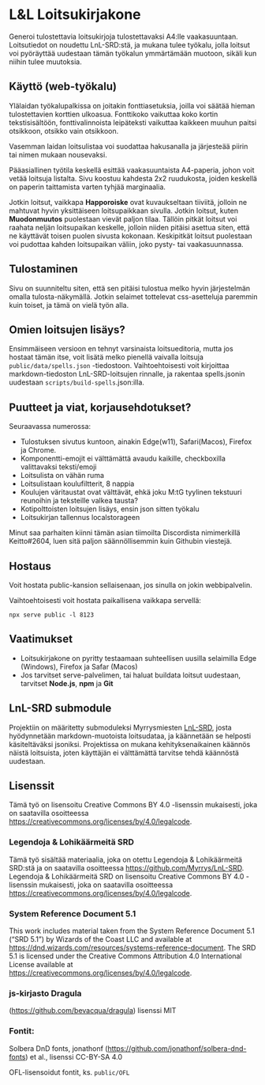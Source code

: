 # L&L Loitsukirjakone

Generoi tulostettavia loitsukirjoja tulostettavaksi A4:lle vaakasuuntaan. Loitsutiedot on noudettu LnL-SRD:stä, ja mukana tulee työkalu, jolla loitsut voi pyöräyttää uudestaan tämän työkalun ymmärtämään muotoon, sikäli kun niihin tulee muutoksia.

## Käyttö (web-työkalu)

Ylälaidan työkalupalkissa on joitakin fonttiasetuksia, joilla voi säätää hieman tulostettavien korttien ulkoasua. Fonttikoko vaikuttaa koko kortin tekstisisältöön, fonttivalinnoista leipäteksti vaikuttaa kaikkeen muuhun paitsi otsikkoon, otsikko vain otsikkoon.

Vasemman laidan loitsulistaa voi suodattaa hakusanalla ja järjesteää piirin tai nimen mukaan nousevaksi.

Pääasiallinen työtila keskellä esittää vaakasuuntaista A4-paperia, johon voit vetää loitsuja listalta. Sivu koostuu kahdesta 2x2 ruudukosta, joiden keskellä on paperin taittamista varten tyhjää marginaalia.

Jotkin loitsut, vaikkapa **Happoroiske** ovat kuvaukseltaan tiiviitä, jolloin ne mahtuvat hyvin yksittäiseen loitsupaikkaan sivulla. Jotkin loitsut, kuten **Muodonmuutos** puolestaan vievät paljon tilaa. Tällöin pitkät loitsut voi raahata neljän loitsupaikan keskelle, jolloin niiden pitäisi asettua siten, että ne käyttävät toisen puolen sivusta kokonaan. Keskipitkät loitsut puolestaan voi pudottaa kahden loitsupaikan väliin, joko pysty- tai vaakasuunnassa.

## Tulostaminen

Sivu on suunniteltu siten, että sen pitäisi tulostua melko hyvin järjestelmän omalla tulosta-näkymällä. Jotkin selaimet tottelevat css-asetteluja paremmin kuin toiset, ja tämä on vielä työn alla.

## Omien loitsujen lisäys?

Ensimmäiseen versioon en tehnyt varsinaista loitsueditoria, mutta jos hostaat tämän itse, voit lisätä melko pienellä vaivalla loitsuja `public/data/spells.json` -tiedostoon. Vaihtoehtoisesti voit kirjoittaa markdown-tiedoston LnL-SRD-loitsujen rinnalle, ja rakentaa spells.jsonin uudestaan `scripts/build-spells`.json:illa.

## Puutteet ja viat, korjausehdotukset?

Seuraavassa numerossa:

* Tulostuksen sivutus kuntoon, ainakin Edge(w11), Safari(Macos), Firefox ja Chrome.
* Komponentti-emojit ei välttämättä avaudu kaikille, checkboxilla valittavaksi teksti/emoji
* Loitsulista on vähän ruma
* Loitsulistaan koulufiltterit, 8 nappia
* Koulujen väritaustat ovat välttävät, ehkä joku M:tG tyylinen tekstuuri reunoihin ja teksteille valkea tausta?
* Kotipolttoisten loitsujen lisäys, ensin json sitten työkalu
* Loitsukirjan tallennus localstorageen

Minut saa parhaiten kiinni tämän asian tiimoilta Discordista nimimerkillä Keitto#2604, luen sitä paljon säännöllisemmin kuin Githubin viestejä.

## Hostaus

Voit hostata public-kansion sellaisenaan, jos sinulla on jokin webbipalvelin.

Vaihtoehtoisesti voit hostata paikallisena vaikkapa servellä:

```
npx serve public -l 8123
```

## Vaatimukset

- Loitsukirjakone on pyritty testaamaan suhteellisen uusilla selaimilla Edge (Windows), Firefox ja Safar (Macos)
- Jos tarvitset serve-palvelimen, tai haluat buildata loitsut uudestaan, tarvitset **Node.js**, **npm** ja **Git**  

## LnL-SRD submodule

Projektiin on määritetty submoduleksi Myrrysmiesten [LnL-SRD](https://github.com/Myrrys/LnL-SRD/), josta hyödynnetään markdown-muotoista loitsudataa, ja käännetään se helposti käsiteltäväksi jsoniksi. Projektissa on mukana kehityksenaikainen käännös näistä loitsuista, joten käyttäjän ei välttämättä tarvitse tehdä käännöstä uudestaan.

## Lisenssit

Tämä työ on lisensoitu Creative Commons BY 4.0 -lisenssin mukaisesti, joka on saatavilla osoitteessa https://creativecommons.org/licenses/by/4.0/legalcode.

### Legendoja & Lohikäärmeitä SRD

Tämä työ sisältää materiaalia, joka on otettu Legendoja & Lohikäärmeitä SRD:stä ja on saatavilla osoitteessa https://github.com/Myrrys/LnL-SRD. Legendoja & Lohikäärmeitä SRD on lisensoitu Creative Commons BY 4.0 -lisenssin mukaisesti, joka on saatavilla osoitteessa https://creativecommons.org/licenses/by/4.0/legalcode.

### System Reference Document 5.1

This work includes material taken from the System Reference Document 5.1 (“SRD 5.1”) by Wizards of the Coast LLC and available at https://dnd.wizards.com/resources/systems-reference-document. The SRD 5.1 is licensed under the Creative Commons Attribution 4.0 International License available at https://creativecommons.org/licenses/by/4.0/legalcode.

### js-kirjasto Dragula 

(https://github.com/bevacqua/dragula) lisenssi MIT

### Fontit:

Solbera DnD fonts, jonathonf (https://github.com/jonathonf/solbera-dnd-fonts) et al., lisenssi CC-BY-SA 4.0

OFL-lisensoidut fontit, ks. `public/OFL`
